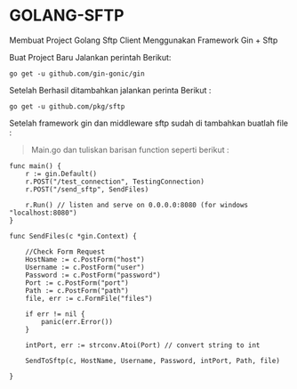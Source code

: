 # GOLANG-SFTP
Membuat Project Golang Sftp Client Menggunakan Framework Gin + Sftp

Buat Project Baru Jalankan perintah Berikut:
```
go get -u github.com/gin-gonic/gin
```
Setelah Berhasil ditambahkan jalankan perinta Berikut :

```
go get -u github.com/pkg/sftp
```
Setelah framework gin dan middleware sftp sudah di tambahkan buatlah file :
> Main.go
dan tuliskan barisan function seperti berikut :
```
func main() {
	r := gin.Default()
	r.POST("/test_connection", TestingConnection)
	r.POST("/send_sftp", SendFiles)

	r.Run() // listen and serve on 0.0.0.0:8080 (for windows "localhost:8080")
}

func SendFiles(c *gin.Context) {

	//Check Form Request
	HostName := c.PostForm("host")
	Username := c.PostForm("user")
	Password := c.PostForm("password")
	Port := c.PostForm("port")
	Path := c.PostForm("path")
	file, err := c.FormFile("files")

	if err != nil {
		panic(err.Error())
	}

	intPort, err := strconv.Atoi(Port) // convert string to int

	SendToSftp(c, HostName, Username, Password, intPort, Path, file)

}
```
